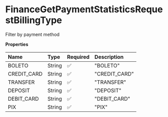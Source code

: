 # FinanceGetPaymentStatisticsRequestBillingType

Filter by payment method

**Properties**

| Name        | Type   | Required | Description   |
| :---------- | :----- | :------- | :------------ |
| BOLETO      | String | ✅       | "BOLETO"      |
| CREDIT_CARD | String | ✅       | "CREDIT_CARD" |
| TRANSFER    | String | ✅       | "TRANSFER"    |
| DEPOSIT     | String | ✅       | "DEPOSIT"     |
| DEBIT_CARD  | String | ✅       | "DEBIT_CARD"  |
| PIX         | String | ✅       | "PIX"         |

<!-- This file was generated by liblab | https://liblab.com/ -->
